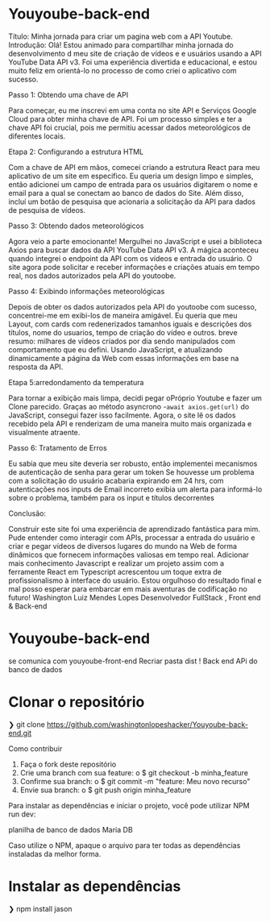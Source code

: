 
# Youyoube-back-end
Título: 
Minha jornada para criar um pagina web com a API Youtube.
Introdução:
Olá! Estou animado para compartilhar minha jornada do desenvolvimento d meu site de criação de vídeos e e usuários  usando a API YouTube Data API v3. Foi uma experiência divertida e educacional, e estou muito feliz em orientá-lo no processo de como criei o aplicativo com sucesso.

Passo 1: Obtendo uma chave de API

Para começar, eu me inscrevi em uma conta no site API e Serviços Google Cloud para obter minha chave de API. Foi um processo simples e ter a chave API foi crucial, 
pois me permitiu acessar dados meteorológicos de diferentes locais.

Etapa 2: Configurando a estrutura HTML

Com a chave de API em mãos, comecei criando a estrutura React para meu aplicativo de um site em especifico. Eu queria um design limpo e simples, então adicionei um campo de entrada para os usuários digitarem o nome e email para a qual  se conectam ao banco de dados do Site. Além disso, incluí um botão de pesquisa que acionaria a solicitação da API para dados de pesquisa de vídeos.

Passo 3: Obtendo dados meteorológicos

Agora veio a parte emocionante! Mergulhei no JavaScript e usei a biblioteca Axios para buscar dados  da API YouTube Data API v3. A mágica aconteceu quando integrei o endpoint da API com os vídeos e entrada do usuário. O site agora pode solicitar e receber informações e criações atuais em tempo real, nos dados autorizados pela API do youtoobe.

Passo 4: Exibindo informações meteorológicas

Depois de obter os dados autorizados pela API do youtoobe com sucesso, concentrei-me em exibi-los de maneira amigável. Eu queria que meu Layout, com cards com redenerizados tamanhos iguais e descrições dos títulos, nome do usuarios, tempo de criação do vídeo e outros. breve resumo: milhares de vídeos criados por dia sendo manipulados com comportamento que eu defini. Usando JavaScript, e atualizando  dinamicamente a página da Web com essas informações em base na resposta da API.

Etapa 5:arredondamento da temperatura

Para tornar a exibição mais limpa, decidi pegar oPróprio Youtube e fazer um Clone parecido. Graças ao método asyncrono -`await axios.get(url)` do JavaScript, consegui fazer isso facilmente. Agora, o site lê os dados recebido pela API e renderizam  de uma maneira muito mais organizada e visualmente atraente.

Passo 6: Tratamento de Erros

Eu sabia que meu site deveria ser robusto, então implementei mecanismos de autenticação de senha  para gerar um token Se houvesse um problema com a solicitação do usuário acabaria expirando em 24 hrs,  com autenticações nos inputs de Email incorreto exibia um alerta para informá-lo sobre o problema, também para os input e títulos decorrentes

Conclusão:

Construir este site  foi uma experiência de aprendizado fantástica para mim. Pude entender como interagir com APIs, processar a entrada do usuário e criar e pegar vídeos de  diversos lugares do mundo na Web de forma dinâmicos que fornecem informações valiosas em tempo real. Adicionar mais conhecimento Javascript e realizar um projeto assim com a ferramente React em Typescript acrescentou um toque extra de profissionalismo à interface do usuário. Estou orgulhoso do resultado final e mal posso esperar para embarcar em mais aventuras de codificação no futuro!
Washington Luiz Mendes Lopes 
Desenvolvedor  FullStack , Front end & Back-end




# Youyoube-back-end
se comunica com youyoube-front-end
Recriar pasta dist !
Back end APi do banco de dados
# Clonar o repositório
  ❯ git clone https://github.com/washingtonlopeshacker/Youyoube-back-end.git

  Como contribuir
1.	Faça o fork deste repositório
2.	Crie uma branch com sua feature:
o	$ git checkout -b minha_feature
3.	Confirme sua branch:
o	$ git commit -m "feature: Meu novo recurso"
4.	Envie sua branch:
o	$ git push origin minha_feature

Para instalar as dependências e iniciar o projeto, você pode utilizar  NPM run dev:

planilha de banco de dados Maria DB

Caso utilize o NPM, apaque o arquivo  para ter todas as dependências instaladas da melhor forma.
  # Instalar as dependências
  ❯ npm install
  jason 



